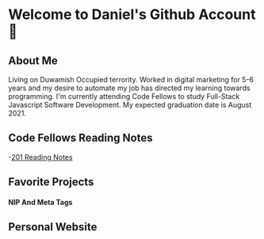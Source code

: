 # Welcome to Daniel's Github Account :triumph:
## About Me 
Living on Duwamish Occupied terrority. 
Worked in digital marketing for 5-6 years and my desire to automate my job has directed my learning towards programming. I'm currently attending Code Fellows to study Full-Stack Javascript Software Development. My expected graduation date is August 2021. 

## Code Fellows Reading Notes
-[201 Reading Notes](https://www.danielhaugen22.github.io/reading-notes.md)


## Favorite Projects

#### NlP And Meta Tags

## Personal Website

